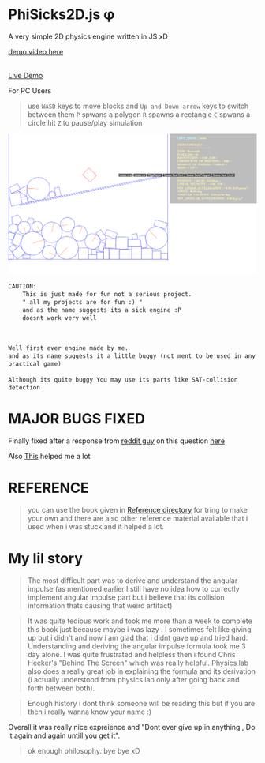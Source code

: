 # PhiSicks2D.js φ

A very simple 2D physics engine written in JS xD

[demo video here](https://youtu.be/1wv_1Bd-YrE)
<br/><br/>

[Live Demo](https://prashanthkumar0.github.io/PhiSicks2D.js/)

For PC Users
> use ```WASD``` keys to move blocks and ```Up and Down arrow``` keys to switch between them
> ```P``` spwans a polygon ```R``` spawns a rectangle ```C``` spwans a circle 
> hit ```Z``` to pause/play simulation 

<img src="./screen_shot/Screenshot1.png" alt="a screenshot" />


    CAUTION:
        This is just made for fun not a serious project. 
        " all my projects are for fun :) "
        and as the name suggests its a sick engine :P
        doesnt work very well  
        
&nbsp;

    Well first ever engine made by me.
    and as its name suggests it a little buggy (not ment to be used in any practical game)

    Although its quite buggy You may use its parts like SAT-collision detection


# MAJOR BUGS FIXED

Finally fixed after a response from [reddit guy](https://www.reddit.com/u/HellGate94)  on  this question [here](https://www.reddit.com/r/gamedev/comments/p96396/made_a_physics_engine_with_vanilla_javascript) 

Also [This](https://youtu.be/k-HF4qnvXq8) helped me a lot 


# REFERENCE 

> you can use the book given in [Reference directory](./Ref/2d%20Physics%20Engine%20With%20js.pdf) for tring to make your own and there are also other reference material available that i used when i was stuck and it helped a lot.

# My lil story

> The most difficult part was to derive and understand the angular impulse (as mentioned earlier I still have no idea how to correctly implement angular impulse part but i believe that its collision information thats causing that weird artifact)

> It was quite tedious work and took me more than a week to complete this book just because maybe i was lazy . I sometimes felt like giving up but i didn't and now i am glad that i didnt gave up and tried hard. Understanding and deriving the angular impulse formula took me 3 day alone. I was quite frustrated and helpless then i found Chris Hecker's "Behind The Screen" which was really helpful. Physics lab also does a really great job in explaining the formula and its derivation (i actually understood from physics lab only after going back and forth between both).

> Enough history i dont think someone will be reading this but if you are then i really wanna know your name :)

Overall it was really nice expreience and "Dont ever give up in anything , Do it again and again untill you get it".

> ok enough philosophy. bye bye xD

